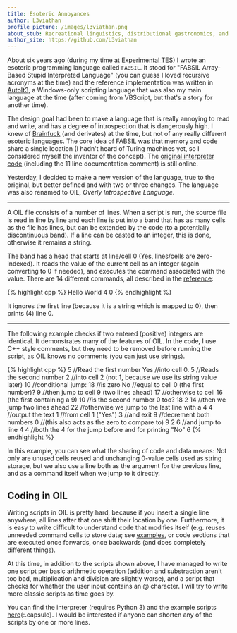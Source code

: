 ```yaml
---
title: Esoteric Annoyances
author: L3viathan
profile_picture: /images/l3viathan.png
about_stub: Recreational linguistics, distributional gastronomics, and applied galettalogy.
author_site: https://github.com/L3viathan
---
```


About six years ago (during my time at [Experimental
TES](http://experimental.gr)) I wrote an esoteric programming language called
`FABSIL`. It stood for "FABSIL Array-Based Stupid Interpreted Language" (you
can guess I loved recursive acronyms at the time) and the reference
implementation was written in [AutoIt3](https://www.autoitscript.com), a
Windows-only scripting language that was also my main language at the time
(after coming from VBScript, but that's a story for another time).

The design goal had been to make a language that is really annoying to read and
write, and has a degree of introspection that is dangerously high. I knew of
[Brainfuck](https://en.wikipedia.org/wiki/Brainfuck) (and derivates) at the
time, but not of any really different esoteric languages. The core idea of
FABSIL was that memory and code share a single location (I hadn't heard of
Turing machines yet, so I considered myself the inventor of the concept). The
[original interpreter code](http://old.l3vi.de/fabsil_interpreter.au3)
(including the 11 line documentation comment) is still online.

Yesterday, I decided to make a new version of the language, true to the
original, but better defined and with two or three changes. The language was
also renamed to OIL, _Overly Introspective Language_.

---

A OIL file consists of a number of lines. When a script is run, the source
file is read in line by line and each line is put into a band that has as many
cells as the file has lines, but can be extended by the code (to a potentially
discontinuous band). If a line can be casted to an integer, this is done,
otherwise it remains a string.

The band has a head that starts at line/cell 0 (Yes, lines/cells are
zero-indexed). It reads the value of the current cell as an integer (again
converting to 0 if needed), and executes the command associated with the value.
There are 14 different commands, all described in the
[reference](https://github.com/L3viathan/OIL/blob/master/README.md):

{% highlight cpp %}
Hello World
4
0
{% endhighlight %}

It ignores the first line (because it is a string which is mapped to 0), then
prints (4) line 0.

---

The following example checks if two entered (positive) integers are identical.
It demonstrates many of the features of OIL. In the code, I use C++ style
comments, but they need to be removed before running the script, as OIL knows
no comments (you can just use strings).

{% highlight cpp %}
5 //Read the first number
Yes //into cell 0.
5 //Reads the second number
2 //into cell 2 (not 1, because we use its string value later)
10 //conditional jump:
18 //is zero
No //equal to cell 0 (the first number)?
9 //then jump to cell 9 (two lines ahead)
17 //otherwise to cell 16 (the first containing a 9)
10 //is the second number 0 too?
18
2
14 //then we jump two lines ahead
22 //otherwise we jump to the last line with a 4
4 //output the text
1 //from cell 1 ("Yes")
3 //and exit
9 //decrement both numbers
0 //(this also acts as the zero to compare to)
9
2
6 //and jump to line 4
4 //both the 4 for the jump before and for printing "No"
6
{% endhighlight %}

In this example, you can see what the sharing of code and data means: Not only
are unused cells reused and unchanging 0-value cells used as string storage,
but we also use a line both as the argument for the previous line, and as a
command itself when we jump to it directly.

## Coding in OIL

Writing scripts in OIL is pretty hard, because if you insert a single line
anywhere, all lines after that one shift their location by one. Furthermore, it
is easy to write difficult to understand code that modifies itself (e.g. reuses
unneeded command cells to store data; see
[examples](https://github.com/L3viathan/OIL/tree/master/examples), or code
sections that are executed once forwards, once backwards (and does completely
different things).

At this time, in addition to the scripts shown above, I have managed to write
one script per basic arithmetic operation (addition and substraction aren't too
bad, multiplication and division are slightly worse), and a script that checks
for whether the user input contains an @ character. I will try to write more
classic scripts as time goes by.

You can find the interpreter (requires Python 3) and the example scripts
[here](https://github.com/L3viathan/OIL/){:.capsule}. I would be interested
if anyone can shorten any of the scripts by one or more lines.
